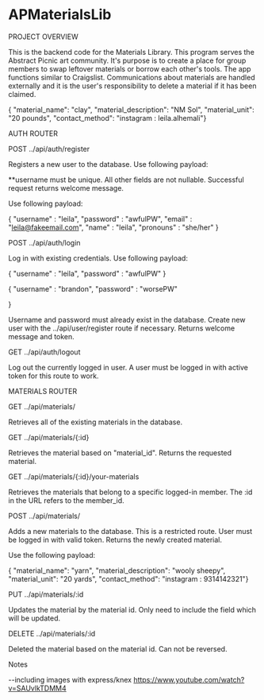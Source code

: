 # APMaterialsLib

PROJECT OVERVIEW

This is the backend code for the Materials Library. This program serves the Abstract Picnic art community. It's purpose is to create a place for group members to swap leftover materials or borrow each other's tools. The app functions similar to Craigslist. Communications about materials are handled externally and it is the user's responsibility to delete a material if it has been claimed. 


{ "material_name": "clay", "material_description": "NM Sol", "material_unit": "20 pounds", "contact_method": "instagram : leila.alhemali"}


AUTH ROUTER

POST ../api/auth/register 

Registers a new user to the database. Use following payload: 

**username must be unique. All other fields are not nullable. Successful request returns welcome message.

Use following payload:

{
    "username" : "leila",
    "password" : "awfulPW",
    "email" : "leila@fakeemail.com",
    "name" : "leila",
    "pronouns" : "she/her"
}


POST ../api/auth/login 

Log in with existing credentials. Use following payload:

{
    "username" : "leila",
    "password" : "awfulPW"
}

 {
    "username" : "brandon",
    "password" : "worsePW"

 }  

Username and password must already exist in the database. Create new user with the ../api/user/register route if necessary. Returns welcome message and token. 

GET ../api/auth/logout

Log out the currently logged in user. A user must be logged in with active token for this route to work.

MATERIALS ROUTER

GET ../api/materials/

Retrieves all of the existing materials in the database. 

GET ../api/materials/{:id}

Retrieves the material based on "material_id". Returns the requested material.

GET ../api/materials/{:id}/your-materials

Retrieves the materials that belong to a specific logged-in member. The :id in the URL refers to the member_id.


POST ../api/materials/

Adds a new materials to the database. This is a restricted route. User must be logged in with valid token. Returns the newly created material.

Use the following payload:

{ "material_name": "yarn", "material_description": "wooly sheepy", "material_unit": "20 yards", "contact_method": "instagram : 9314142321"}

PUT ../api/materials/:id

Updates the material by the material id. Only need to include the field which will be updated.

DELETE ../api/materials/:id

Deleted the material based on the material id. Can not be reversed. 



Notes

--including images with express/knex
https://www.youtube.com/watch?v=SAUvlkTDMM4



